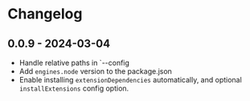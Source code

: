 # Changelog

## 0.0.9 - 2024-03-04

- Handle relative paths in `--config
- Add `engines.node` version to the package.json
- Enable installing `extensionDependencies` automatically, and optional `installExtensions` config option.
